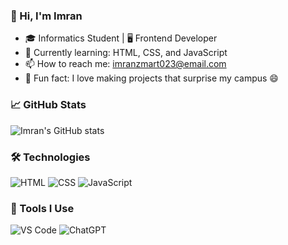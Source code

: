 ### 👋 Hi, I'm Imran
- 🎓 Informatics Student | 🖥️ Frontend Developer
- 🚀 Currently learning: HTML, CSS, and JavaScript
- 📫 How to reach me: imranzmart023@email.com
- 🌱 Fun fact: I love making projects that surprise my campus 😄

### 📈 GitHub Stats
![Imran's GitHub stats](https://github-readme-stats.vercel.app/api?username=AkuuuEL&show_icons=true&theme=tokyonight)

### 🛠️ Technologies
![HTML](https://skillicons.dev/icons?i=html)
![CSS](https://skillicons.dev/icons?i=css)
![JavaScript](https://skillicons.dev/icons?i=javascript)

### 🧰 Tools I Use
![VS Code](https://skillicons.dev/icons?i=vscode)
![ChatGPT](https://img.shields.io/badge/ChatGPT-AI--Assistant-brightgreen?logo=openai&logoColor=white)
